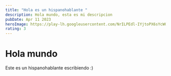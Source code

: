 ```yaml
---
title: "Hola es un hispanohablante "
description: Hola mundo, esta es mi descripcion
pubDate: Apr 11 2023
heroImage: https://play-lh.googleusercontent.com/NrILPEdl-IYjtoPX6sYcWOzVkB0gI4fRbPp1ypetLQ-iB00IEpiBlTHXGclGdIhZ1A=w480-h960-rw
rating: 3
---
```

# H﻿ola mundo

E﻿ste es un hispanohablante escribiendo :)